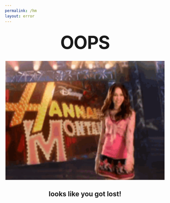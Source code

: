 ```yaml
---
permalink: /hm
layout: error
---
```


<style type="text/css" media="screen">
  .container {
    margin: 10px auto;
    max-width: 600px;
    text-align: center;
  }
  h1 {
    margin: 30px 0;
    font-size: 4em;
    line-height: 1;
    letter-spacing: -1px;
  }
</style>

<div class="container">
  <h1>OOPS</h1>
  <img 
  style="width: 500px;"
  src="assets/graphics/twirl.gif">

  <h2><strong> looks like you got lost!</strong></h2>
</div>
